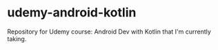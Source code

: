 # udemy-android-kotlin
Repository for Udemy course: Android Dev with Kotlin that I'm currently taking.
